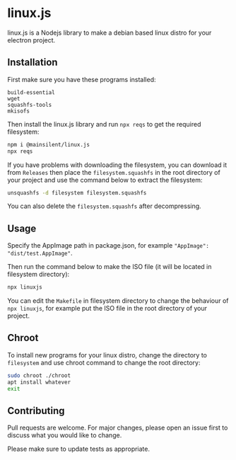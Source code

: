 # linux.js

linux.js is a Nodejs library to make a debian based linux distro for your electron project.

## Installation

First make sure you have these programs installed:

```
build-essential
wget
squashfs-tools
mkisofs
```

Then install the linux.js library and run `npx reqs` to get the required filesystem:

```bash
npm i @mainsilent/linux.js
npx reqs
```

If you have problems with downloading the filesystem, you can download it from `Releases` then place the `filesystem.squashfs` in the root directory of your project and use the command below to extract the filesystem:

```bash
unsquashfs -d filesystem filesystem.squashfs
```

You can also delete the `filesystem.squashfs` after decompressing.

## Usage

Specify the AppImage path in package.json, for example `"AppImage": "dist/test.AppImage"`.

Then run the command below to make the ISO file (it will be located in filesystem directory):

```bash
npx linuxjs
```

You can edit the `Makefile` in filesystem directory to change the behaviour of `npx linuxjs`, for example put the ISO file in the root directory of your project.

## Chroot

To install new programs for your linux distro, change the directory to `filesystem` and use chroot command to change the root directory:

```bash
sudo chroot ./chroot
apt install whatever
exit
```

## Contributing
Pull requests are welcome. For major changes, please open an issue first to discuss what you would like to change.

Please make sure to update tests as appropriate.